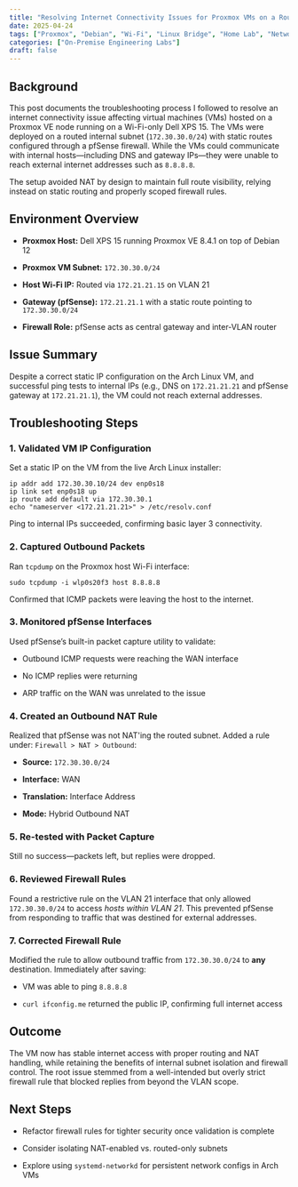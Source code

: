 ```yaml
---
title: "Resolving Internet Connectivity Issues for Proxmox VMs on a Routed Subnet"
date: 2025-04-24
tags: ["Proxmox", "Debian", "Wi-Fi", "Linux Bridge", "Home Lab", "Networking", "pfSense", "Static Route", "NAT", "Troubleshooting"]
categories: ["On-Premise Engineering Labs"]
draft: false
---
```


## Background

This post documents the troubleshooting process I followed to resolve an internet connectivity issue affecting virtual machines (VMs) hosted on a Proxmox VE node running on a Wi-Fi-only Dell XPS 15. The VMs were deployed on a routed internal subnet (`172.30.30.0/24`) with static routes configured through a pfSense firewall. While the VMs could communicate with internal hosts—including DNS and gateway IPs—they were unable to reach external internet addresses such as `8.8.8.8`.

The setup avoided NAT by design to maintain full route visibility, relying instead on static routing and properly scoped firewall rules.

## Environment Overview

- **Proxmox Host:** Dell XPS 15 running Proxmox VE 8.4.1 on top of Debian 12
    
- **Proxmox VM Subnet:** `172.30.30.0/24`
    
- **Host Wi-Fi IP:** Routed via `172.21.21.15` on VLAN 21
    
- **Gateway (pfSense):** `172.21.21.1` with a static route pointing to `172.30.30.0/24`
    
- **Firewall Role:** pfSense acts as central gateway and inter-VLAN router
    

## Issue Summary

Despite a correct static IP configuration on the Arch Linux VM, and successful ping tests to internal IPs (e.g., DNS on `172.21.21.21` and pfSense gateway at `172.21.21.1`), the VM could not reach external addresses.

## Troubleshooting Steps

### 1. **Validated VM IP Configuration**

Set a static IP on the VM from the live Arch Linux installer:

```
ip addr add 172.30.30.10/24 dev enp0s18
ip link set enp0s18 up
ip route add default via 172.30.30.1
echo "nameserver <172.21.21.21>" > /etc/resolv.conf
```

Ping to internal IPs succeeded, confirming basic layer 3 connectivity.

### 2. **Captured Outbound Packets**

Ran `tcpdump` on the Proxmox host Wi-Fi interface:

```
sudo tcpdump -i wlp0s20f3 host 8.8.8.8
```

Confirmed that ICMP packets were leaving the host to the internet.

### 3. **Monitored pfSense Interfaces**

Used pfSense’s built-in packet capture utility to validate:

- Outbound ICMP requests were reaching the WAN interface
    
- No ICMP replies were returning
    
- ARP traffic on the WAN was unrelated to the issue
    

### 4. **Created an Outbound NAT Rule**

Realized that pfSense was not NAT'ing the routed subnet. Added a rule under: `Firewall > NAT > Outbound`:

- **Source:** `172.30.30.0/24`
    
- **Interface:** WAN
    
- **Translation:** Interface Address
    
- **Mode:** Hybrid Outbound NAT
    

### 5. **Re-tested with Packet Capture**

Still no success—packets left, but replies were dropped.

### 6. **Reviewed Firewall Rules**

Found a restrictive rule on the VLAN 21 interface that only allowed `172.30.30.0/24` to access _hosts within VLAN 21_. This prevented pfSense from responding to traffic that was destined for external addresses.

### 7. **Corrected Firewall Rule**

Modified the rule to allow outbound traffic from `172.30.30.0/24` to **any** destination. Immediately after saving:

- VM was able to ping `8.8.8.8`
    
- `curl ifconfig.me` returned the public IP, confirming full internet access
    

## Outcome

The VM now has stable internet access with proper routing and NAT handling, while retaining the benefits of internal subnet isolation and firewall control. The root issue stemmed from a well-intended but overly strict firewall rule that blocked replies from beyond the VLAN scope.

## Next Steps

- Refactor firewall rules for tighter security once validation is complete
    
- Consider isolating NAT-enabled vs. routed-only subnets
    
- Explore using `systemd-networkd` for persistent network configs in Arch VMs